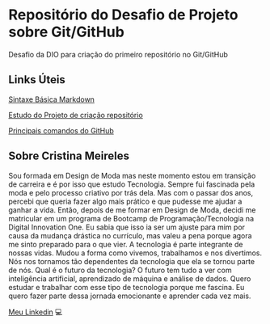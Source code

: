 # Repositório do Desafio de Projeto sobre Git/GitHub
Desafio da DIO para criação do primeiro repositório no Git/GitHub

## Links Úteis
[Sintaxe Básica Markdown](https://www.markdownguide.org/basic-syntax/)

[Estudo do Projeto de  criação repositório](https://drive.google.com/file/d/1IZu0qohv1JOmxjEra1lknDiiStU68bl4/view)

[Principais comandos do GitHub](https://comandosgit.github.io/)

## Sobre Cristina Meireles
Sou formada em Design de Moda mas neste momento estou em transição de carreira e é por isso que estudo Tecnologia.
Sempre fui fascinada pela moda e pelo processo criativo por trás dela. Mas com o passar dos anos, percebi que queria fazer algo mais prático e que pudesse me ajudar a ganhar a vida. Então, depois de me formar em Design de Moda, decidi me matricular em um programa de Bootcamp de Programação/Tecnologia na Digital Innovation One.
Eu sabia que isso ia ser um ajuste para mim por causa da mudança drástica no currículo, mas valeu a pena porque agora me sinto preparado para o que vier.
A tecnologia é parte integrante de nossas vidas. Mudou a forma como vivemos, trabalhamos e nos divertimos. Nós nos tornamos tão dependentes da tecnologia que ela se tornou parte de nós.
Qual é o futuro da tecnologia? O futuro tem tudo a ver com inteligência artificial, aprendizado de máquina e análise de dados.
Quero estudar e trabalhar com esse tipo de tecnologia porque me fascina. Eu quero fazer parte dessa jornada emocionante e aprender cada vez mais.

[Meu Linkedin](https://www.linkedin.com/in/cristina-meireles-98076821/) 💻
